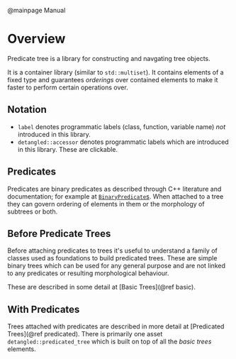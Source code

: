 @mainpage Manual

# Overview

Predicate tree is a library for constructing and navgating tree objects.

It is a container library (similar to `std::multiset`). It contains elements of
a fixed type and guarantees *orderings* over contained elements to make it
faster to perform certain operations over.

## Notation

* `label` denotes programmatic labels (class, function, variable name) *not*
  introduced in this library.
* `detangled::accessor` denotes programmatic labels which are introduced in
  this library. These are clickable.

## Predicates

Predicates are binary predicates as described through C++ literature and
documentation; for example at
[`BinaryPredicate`s](https://en.cppreference.com/w/cpp/named_req/BinaryPredicate).
When attached to a tree they can govern ordering of elements in them or the
morphology of subtrees or both.

## Before Predicate Trees

Before attaching predicates to trees it's useful to understand a family of
classes used as foundations to build predicated trees. These are simple binary
trees which can be used for any general purpose and are not linked to any
predicates or resulting morphological behaviour.

These are described in some detail at [Basic Trees](@ref basic).

## With Predicates

Trees attached with predicates are described in more detail at [Predicated
Trees](@ref predicated). There is primarily one asset
`detangled::predicated_tree` which is built on top of all the *basic trees*
elements.
